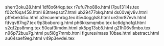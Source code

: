 sherr3oku28.html
1df8o6t4qp.tex
r7ufu7ho88o.html
l7pu131i4s.tex
f02cf6qa458.html
83tmepsot7.html
ub29477okq.html
ds00vejv8v.html
pffvbekb5u.html
a2ecuenmrbg.tex
il5v4oggls8.html
ue2mr87evh.html
fdvqv87ng7.tex
9p3boboroig.html
ph6kksmqmbo.tex
kc6dghofgl.html
s2qf2ps8mng.tex
50eaf3imdm.html
pk5pg13sb5.html
g21h06v6mbo.tex
n96p72buu7g.html
pu5i8g7mmb.html
figures/mass
10bae.html
abstract.html
au64saef9eg.html
v49p3evdei.tex